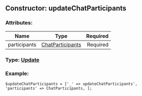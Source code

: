 ## Constructor: updateChatParticipants  

### Attributes:

| Name     |    Type       | Required |
|----------|:-------------:|---------:|
|participants|[ChatParticipants](../types/ChatParticipants.md) | Required|



### Type: [Update](../types/Update.md)


### Example:

```
$updateChatParticipants = ['_' => updateChatParticipants', 'participants' => ChatParticipants, ];
```